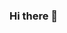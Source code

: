 ### Hi there 👋

<!--
**hieu091099/hieu091099** is a ✨ _special_ ✨ repository because its `README.md` (this file) appears on your GitHub profile.

Here are some ideas to get you started:

- 🔭 I’m currently working on project internal app with React Native
- 🌱 I’m currently learning ASP.NET to write API
- 🌱 I'm comfortable with: ReactJS, Redux, Redux-thunk,OOP, JavaScript, JQuery, Ant Design, Material UI, Bootstrap, SASS
- 😄 I’m interested in FullStack Technologies: MSSQL, MySQL, Postgres, Express.JS, Node.JS
- 👯 I’m looking to collaborate on front-end/back-end/fullstack projects

-->
